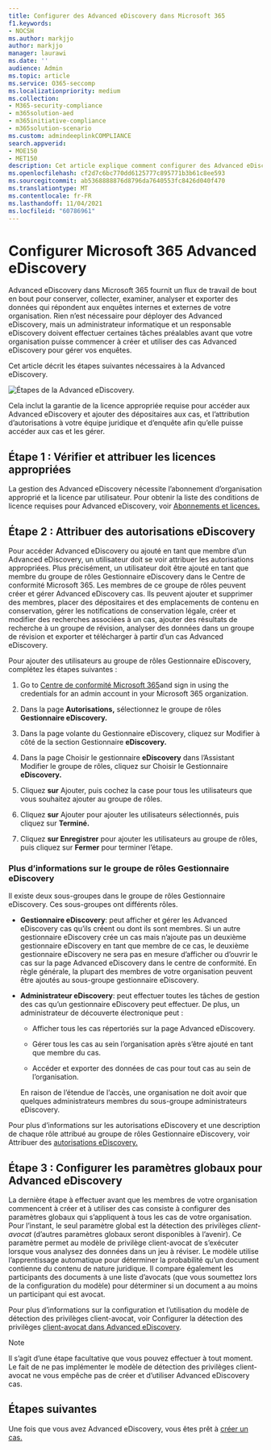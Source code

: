 ```yaml
---
title: Configurer des Advanced eDiscovery dans Microsoft 365
f1.keywords:
- NOCSH
ms.author: markjjo
author: markjjo
manager: laurawi
ms.date: ''
audience: Admin
ms.topic: article
ms.service: O365-seccomp
ms.localizationpriority: medium
ms.collection:
- M365-security-compliance
- m365solution-aed
- m365initiative-compliance
- m365solution-scenario
ms.custom: admindeeplinkCOMPLIANCE
search.appverid:
- MOE150
- MET150
description: Cet article explique comment configurer des Advanced eDiscovery vous permet de commencer à créer et gérer des cas. Il décrit également les abonnements et les licences Microsoft requis. Après quelques étapes rapides, l’outil Advanced eDiscovery est prêt à être utilisé.
ms.openlocfilehash: cf2d7c6bc770dd6125777c895771b3b61c8ee593
ms.sourcegitcommit: ab5368888876d8796da7640553fc8426d040f470
ms.translationtype: MT
ms.contentlocale: fr-FR
ms.lasthandoff: 11/04/2021
ms.locfileid: "60786961"
---
```

# <a name="set-up-microsoft-365-advanced-ediscovery"></a>Configurer Microsoft 365 Advanced eDiscovery

Advanced eDiscovery dans Microsoft 365 fournit un flux de travail de bout en bout pour conserver, collecter, examiner, analyser et exporter des données qui répondent aux enquêtes internes et externes de votre organisation. Rien n’est nécessaire pour déployer des Advanced eDiscovery, mais un administrateur informatique et un responsable eDiscovery doivent effectuer certaines tâches préalables avant que votre organisation puisse commencer à créer et utiliser des cas Advanced eDiscovery pour gérer vos enquêtes.

Cet article décrit les étapes suivantes nécessaires à la Advanced eDiscovery.

![Étapes de la Advanced eDiscovery.](../media/set-up-advanced-ediscovery.png)

Cela inclut la garantie de la licence appropriée requise pour accéder aux Advanced eDiscovery et ajouter des dépositaires aux cas, et l’attribution d’autorisations à votre équipe juridique et d’enquête afin qu’elle puisse accéder aux cas et les gérer.

## <a name="step-1-verify-and-assign-appropriate-licenses"></a>Étape 1 : Vérifier et attribuer les licences appropriées

La gestion des Advanced eDiscovery nécessite l’abonnement d’organisation approprié et la licence par utilisateur. Pour obtenir la liste des conditions de licence requises pour Advanced eDiscovery, voir [Abonnements et licences.](overview-ediscovery-20.md#subscriptions-and-licensing)

## <a name="step-2-assign-ediscovery-permissions"></a>Étape 2 : Attribuer des autorisations eDiscovery

Pour accéder Advanced eDiscovery ou ajouté en tant que membre d’un Advanced eDiscovery, un utilisateur doit se voir attribuer les autorisations appropriées. Plus précisément, un utilisateur doit être ajouté en tant que membre du groupe de rôles Gestionnaire eDiscovery dans le Centre de conformité Microsoft 365. Les membres de ce groupe de rôles peuvent créer et gérer Advanced eDiscovery cas. Ils peuvent ajouter et supprimer des membres, placer des dépositaires et des emplacements de contenu en conservation, gérer les notifications de conservation légale, créer et modifier des recherches associées à un cas, ajouter des résultats de recherche à un groupe de révision, analyser des données dans un groupe de révision et exporter et télécharger à partir d’un cas Advanced eDiscovery.

Pour ajouter des utilisateurs au groupe de rôles Gestionnaire eDiscovery, complétez les étapes suivantes :

1. Go to <a href="https://go.microsoft.com/fwlink/p/?linkid=2173597" target="_blank">Centre de conformité Microsoft 365</a>and sign in using the credentials for an admin account in your Microsoft 365 organization.

2. Dans la page **Autorisations,** sélectionnez le groupe de rôles **Gestionnaire eDiscovery.**

3. Dans la page volante du Gestionnaire  eDiscovery, cliquez sur Modifier à côté de la section Gestionnaire **eDiscovery.**

4. Dans la page Choisir le gestionnaire **eDiscovery** dans l’Assistant Modifier le groupe de rôles, cliquez sur Choisir le Gestionnaire **eDiscovery.**

5. Cliquez **sur** Ajouter, puis cochez la case pour tous les utilisateurs que vous souhaitez ajouter au groupe de rôles.

6. Cliquez **sur** Ajouter pour ajouter les utilisateurs sélectionnés, puis cliquez sur **Terminé.**

7. Cliquez **sur Enregistrer** pour ajouter les utilisateurs au groupe de rôles, puis cliquez sur **Fermer** pour terminer l’étape.

### <a name="more-information-about-the-ediscovery-manager-role-group"></a>Plus d’informations sur le groupe de rôles Gestionnaire eDiscovery

Il existe deux sous-groupes dans le groupe de rôles Gestionnaire eDiscovery. Ces sous-groupes ont différents rôles.

- **Gestionnaire eDiscovery**: peut afficher et gérer les Advanced eDiscovery cas qu’ils créent ou dont ils sont membres. Si un autre gestionnaire eDiscovery crée un cas mais n’ajoute pas un deuxième gestionnaire eDiscovery en tant que membre de ce cas, le deuxième gestionnaire eDiscovery ne sera pas en mesure d’afficher ou d’ouvrir le cas sur la page Advanced eDiscovery dans le centre de conformité. En règle générale, la plupart des membres de votre organisation peuvent être ajoutés au sous-groupe gestionnaire eDiscovery.

- **Administrateur eDiscovery**: peut effectuer toutes les tâches de gestion des cas qu’un gestionnaire eDiscovery peut effectuer. De plus, un administrateur de découverte électronique peut :

  - Afficher tous les cas répertoriés sur la page Advanced eDiscovery.
  
  - Gérer tous les cas au sein l’organisation après s’être ajouté en tant que membre du cas.

  - Accéder et exporter des données de cas pour tout cas au sein de l’organisation.

  En raison de l’étendue de l’accès, une organisation ne doit avoir que quelques administrateurs membres du sous-groupe administrateurs eDiscovery.

Pour plus d’informations sur les autorisations eDiscovery et une description de chaque rôle attribué au groupe de rôles Gestionnaire eDiscovery, voir Attribuer des [autorisations eDiscovery.](assign-ediscovery-permissions.md)

## <a name="step-3-configure-global-settings-for-advanced-ediscovery"></a>Étape 3 : Configurer les paramètres globaux pour Advanced eDiscovery

La dernière étape à effectuer avant que les membres de votre organisation commencent à créer et à utiliser des cas consiste à configurer des paramètres globaux qui s’appliquent à tous les cas de votre organisation. Pour l’instant, le seul paramètre global est la détection des privilèges *client-avocat* (d’autres paramètres globaux seront disponibles à l’avenir). Ce paramètre permet au modèle de privilège client-avocat de s’exécuter lorsque vous analysez des données dans un jeu à réviser. Le modèle utilise l’apprentissage automatique pour déterminer la probabilité qu’un document contienne du contenu de nature juridique. Il compare également les participants des documents à une liste d’avocats (que vous soumettez lors de la configuration du modèle) pour déterminer si un document a au moins un participant qui est avocat.

Pour plus d’informations sur la configuration et l’utilisation du modèle de détection des privilèges client-avocat, voir Configurer la détection des privilèges [client-avocat dans Advanced eDiscovery](attorney-privilege-detection.md).

> [!NOTE]
> Il s’agit d’une étape facultative que vous pouvez effectuer à tout moment. Le fait de ne pas implémenter le modèle de détection des privilèges client-avocat ne vous empêche pas de créer et d’utiliser Advanced eDiscovery cas.

## <a name="next-steps"></a>Étapes suivantes

Une fois que vous avez Advanced eDiscovery, vous êtes prêt à [créer un cas.](create-and-manage-advanced-ediscoveryv2-case.md)